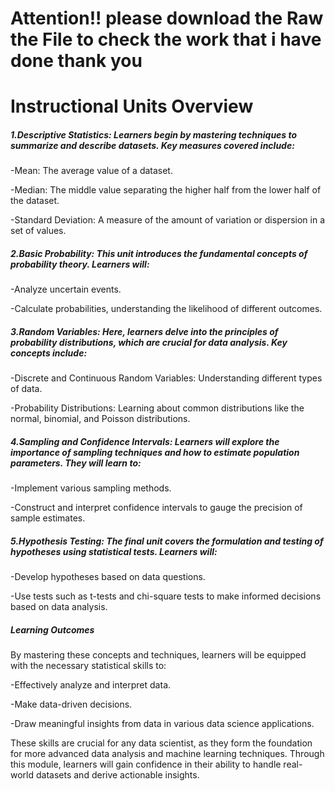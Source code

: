 # Attention!! please download the Raw the File to check the work that i have done thank you


# Instructional Units Overview

##### 1.Descriptive Statistics: Learners begin by mastering techniques to summarize and describe datasets. Key measures covered include:
-Mean: The average value of a dataset.

-Median: The middle value separating the higher half from the lower half of the dataset.

-Standard Deviation: A measure of the amount of variation or dispersion in a set of values.

##### 2.Basic Probability: This unit introduces the fundamental concepts of probability theory. Learners will:
-Analyze uncertain events.

-Calculate probabilities, understanding the likelihood of different outcomes.

##### 3.Random Variables: Here, learners delve into the principles of probability distributions, which are crucial for data analysis. Key concepts include:
-Discrete and Continuous Random Variables: Understanding different types of data.

-Probability Distributions: Learning about common distributions like the normal, binomial, and Poisson distributions.

##### 4.Sampling and Confidence Intervals: Learners will explore the importance of sampling techniques and how to estimate population parameters. They will learn to:
-Implement various sampling methods.

-Construct and interpret confidence intervals to gauge the precision of sample estimates.

##### 5.Hypothesis Testing: The final unit covers the formulation and testing of hypotheses using statistical tests. Learners will:

-Develop hypotheses based on data questions.

-Use tests such as t-tests and chi-square tests to make informed decisions based on data analysis.

##### Learning Outcomes

By mastering these concepts and techniques, learners will be equipped with the necessary statistical skills to:

-Effectively analyze and interpret data.

-Make data-driven decisions.

-Draw meaningful insights from data in various data science applications.

These skills are crucial for any data scientist, as they form the foundation for more advanced data analysis and machine learning techniques. Through this module, learners will gain confidence in their ability to handle real-world datasets and derive actionable insights.




